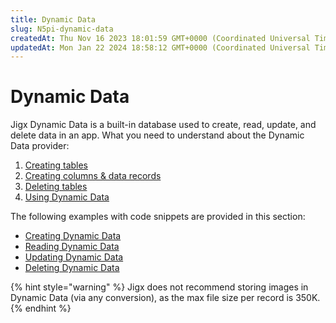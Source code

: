 ```yaml
---
title: Dynamic Data
slug: N5pi-dynamic-data
createdAt: Thu Nov 16 2023 18:01:59 GMT+0000 (Coordinated Universal Time)
updatedAt: Mon Jan 22 2024 18:58:12 GMT+0000 (Coordinated Universal Time)
---
```


# Dynamic Data

Jigx Dynamic Data is a built-in database used to create, read, update, and delete data in an app. What you need to understand about the Dynamic Data provider:

1. [Creating tables](https://docs.jigx.com/building-apps-with-jigx/data/data-providers/dynamic-data/creating-tables)
2. [Creating columns & data records](https://docs.jigx.com/building-apps-with-jigx/data/data-providers/dynamic-data/creating-columns-data-records)
3. [Deleting tables](https://docs.jigx.com/building-apps-with-jigx/data/data-providers/dynamic-data/deleting-tables)
4. [Using Dynamic Data](https://docs.jigx.com/building-apps-with-jigx/data/data-providers/dynamic-data/using-dynamic-data)

The following examples with code snippets are provided in this section:

* [Creating Dynamic Data](<Creating Dynamic Data.md>)
* [Reading Dynamic Data](<Reading Dynamic Data.md>)
* [Updating Dynamic Data](<Updating Dynamic Data.md>)
* [Deleting Dynamic Data](<Deleting Dynamic Data.md>)

{% hint style="warning" %}
Jigx does not recommend storing images in Dynamic Data (via any conversion), as the max file size per record is 350K.
{% endhint %}
